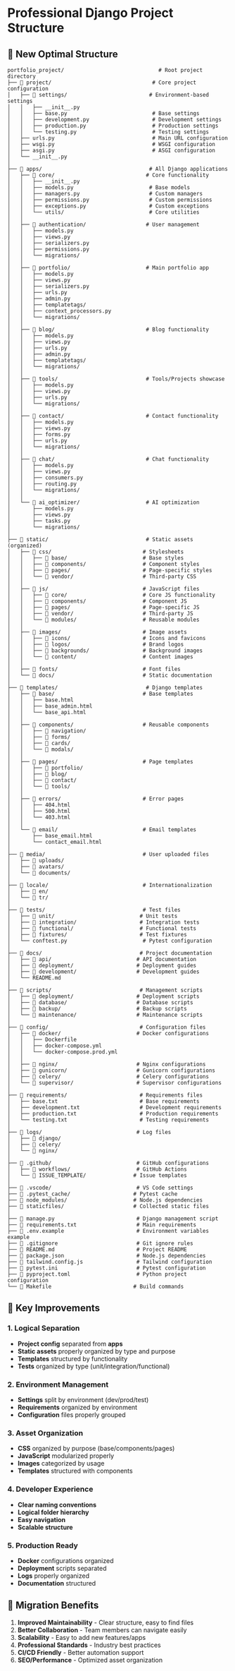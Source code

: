 # Professional Django Project Structure

## 🎯 New Optimal Structure

```
portfolio_project/                              # Root project directory
├── 📂 project/                                # Core project configuration
│   ├── 📂 settings/                          # Environment-based settings
│   │   ├── __init__.py
│   │   ├── base.py                           # Base settings
│   │   ├── development.py                    # Development settings
│   │   ├── production.py                     # Production settings
│   │   └── testing.py                        # Testing settings
│   ├── urls.py                               # Main URL configuration
│   ├── wsgi.py                               # WSGI configuration
│   ├── asgi.py                               # ASGI configuration
│   └── __init__.py
│
├── 📂 apps/                                  # All Django applications
│   ├── 📂 core/                             # Core functionality
│   │   ├── __init__.py
│   │   ├── models.py                        # Base models
│   │   ├── managers.py                      # Custom managers
│   │   ├── permissions.py                   # Custom permissions
│   │   ├── exceptions.py                    # Custom exceptions
│   │   └── utils/                           # Core utilities
│   │
│   ├── 📂 authentication/                   # User management
│   │   ├── models.py
│   │   ├── views.py
│   │   ├── serializers.py
│   │   ├── permissions.py
│   │   └── migrations/
│   │
│   ├── 📂 portfolio/                        # Main portfolio app
│   │   ├── models.py
│   │   ├── views.py
│   │   ├── serializers.py
│   │   ├── urls.py
│   │   ├── admin.py
│   │   ├── templatetags/
│   │   ├── context_processors.py
│   │   └── migrations/
│   │
│   ├── 📂 blog/                             # Blog functionality
│   │   ├── models.py
│   │   ├── views.py
│   │   ├── urls.py
│   │   ├── admin.py
│   │   ├── templatetags/
│   │   └── migrations/
│   │
│   ├── 📂 tools/                            # Tools/Projects showcase
│   │   ├── models.py
│   │   ├── views.py
│   │   ├── urls.py
│   │   └── migrations/
│   │
│   ├── 📂 contact/                          # Contact functionality
│   │   ├── models.py
│   │   ├── views.py
│   │   ├── forms.py
│   │   ├── urls.py
│   │   └── migrations/
│   │
│   ├── 📂 chat/                             # Chat functionality
│   │   ├── models.py
│   │   ├── views.py
│   │   ├── consumers.py
│   │   ├── routing.py
│   │   └── migrations/
│   │
│   └── 📂 ai_optimizer/                     # AI optimization
│       ├── models.py
│       ├── views.py
│       ├── tasks.py
│       └── migrations/
│
├── 📂 static/                               # Static assets (organized)
│   ├── 📂 css/                             # Stylesheets
│   │   ├── 📂 base/                        # Base styles
│   │   ├── 📂 components/                  # Component styles
│   │   ├── 📂 pages/                       # Page-specific styles
│   │   └── 📂 vendor/                      # Third-party CSS
│   │
│   ├── 📂 js/                              # JavaScript files
│   │   ├── 📂 core/                        # Core JS functionality
│   │   ├── 📂 components/                  # Component JS
│   │   ├── 📂 pages/                       # Page-specific JS
│   │   ├── 📂 vendor/                      # Third-party JS
│   │   └── 📂 modules/                     # Reusable modules
│   │
│   ├── 📂 images/                          # Image assets
│   │   ├── 📂 icons/                       # Icons and favicons
│   │   ├── 📂 logos/                       # Brand logos
│   │   ├── 📂 backgrounds/                 # Background images
│   │   └── 📂 content/                     # Content images
│   │
│   ├── 📂 fonts/                           # Font files
│   └── 📂 docs/                            # Static documentation
│
├── 📂 templates/                            # Django templates
│   ├── 📂 base/                            # Base templates
│   │   ├── base.html
│   │   ├── base_admin.html
│   │   └── base_api.html
│   │
│   ├── 📂 components/                      # Reusable components
│   │   ├── 📂 navigation/
│   │   ├── 📂 forms/
│   │   ├── 📂 cards/
│   │   └── 📂 modals/
│   │
│   ├── 📂 pages/                           # Page templates
│   │   ├── 📂 portfolio/
│   │   ├── 📂 blog/
│   │   ├── 📂 contact/
│   │   └── 📂 tools/
│   │
│   ├── 📂 errors/                          # Error pages
│   │   ├── 404.html
│   │   ├── 500.html
│   │   └── 403.html
│   │
│   └── 📂 email/                           # Email templates
│       ├── base_email.html
│       └── contact_email.html
│
├── 📂 media/                               # User uploaded files
│   ├── 📂 uploads/
│   ├── 📂 avatars/
│   └── 📂 documents/
│
├── 📂 locale/                              # Internationalization
│   ├── 📂 en/
│   └── 📂 tr/
│
├── 📂 tests/                               # Test files
│   ├── 📂 unit/                           # Unit tests
│   ├── 📂 integration/                    # Integration tests
│   ├── 📂 functional/                     # Functional tests
│   ├── 📂 fixtures/                       # Test fixtures
│   └── conftest.py                        # Pytest configuration
│
├── 📂 docs/                               # Project documentation
│   ├── 📂 api/                           # API documentation
│   ├── 📂 deployment/                    # Deployment guides
│   ├── 📂 development/                   # Development guides
│   └── README.md
│
├── 📂 scripts/                            # Management scripts
│   ├── 📂 deployment/                    # Deployment scripts
│   ├── 📂 database/                      # Database scripts
│   ├── 📂 backup/                        # Backup scripts
│   └── 📂 maintenance/                   # Maintenance scripts
│
├── 📂 config/                             # Configuration files
│   ├── 📂 docker/                        # Docker configurations
│   │   ├── Dockerfile
│   │   ├── docker-compose.yml
│   │   └── docker-compose.prod.yml
│   │
│   ├── 📂 nginx/                         # Nginx configurations
│   ├── 📂 gunicorn/                      # Gunicorn configurations
│   ├── 📂 celery/                        # Celery configurations
│   └── 📂 supervisor/                    # Supervisor configurations
│
├── 📂 requirements/                       # Requirements files
│   ├── base.txt                          # Base requirements
│   ├── development.txt                   # Development requirements
│   ├── production.txt                    # Production requirements
│   └── testing.txt                       # Testing requirements
│
├── 📂 logs/                              # Log files
│   ├── 📂 django/
│   ├── 📂 celery/
│   └── 📂 nginx/
│
├── 📂 .github/                           # GitHub configurations
│   ├── 📂 workflows/                     # GitHub Actions
│   └── 📂 ISSUE_TEMPLATE/               # Issue templates
│
├── 📂 .vscode/                           # VS Code settings
├── 📂 .pytest_cache/                    # Pytest cache
├── 📂 node_modules/                     # Node.js dependencies
├── 📂 staticfiles/                      # Collected static files
│
├── 📄 manage.py                          # Django management script
├── 📄 requirements.txt                   # Main requirements
├── 📄 .env.example                       # Environment variables example
├── 📄 .gitignore                         # Git ignore rules
├── 📄 README.md                          # Project README
├── 📄 package.json                       # Node.js dependencies
├── 📄 tailwind.config.js                 # Tailwind configuration
├── 📄 pytest.ini                         # Pytest configuration
├── 📄 pyproject.toml                     # Python project configuration
└── 📄 Makefile                          # Build commands
```

## 🎯 Key Improvements

### 1. **Logical Separation**
- **Project config** separated from **apps**
- **Static assets** properly organized by type and purpose
- **Templates** structured by functionality
- **Tests** organized by type (unit/integration/functional)

### 2. **Environment Management**
- **Settings** split by environment (dev/prod/test)
- **Requirements** organized by environment
- **Configuration** files properly grouped

### 3. **Asset Organization**
- **CSS** organized by purpose (base/components/pages)
- **JavaScript** modularized properly
- **Images** categorized by usage
- **Templates** structured with components

### 4. **Developer Experience**
- **Clear naming conventions**
- **Logical folder hierarchy**
- **Easy navigation**
- **Scalable structure**

### 5. **Production Ready**
- **Docker** configurations organized
- **Deployment** scripts separated
- **Logs** properly organized
- **Documentation** structured

## 🚀 Migration Benefits

1. **Improved Maintainability** - Clear structure, easy to find files
2. **Better Collaboration** - Team members can navigate easily
3. **Scalability** - Easy to add new features/apps
4. **Professional Standards** - Industry best practices
5. **CI/CD Friendly** - Better automation support
6. **SEO/Performance** - Optimized asset organization